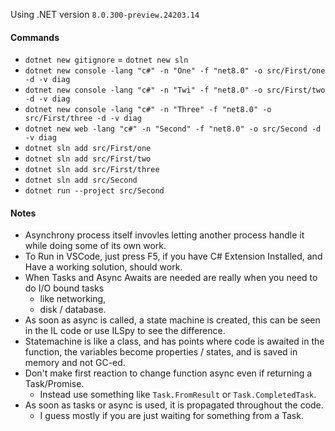 Using .NET version `8.0.300-preview.24203.14`

#### Commands

- `dotnet new gitignore`
  = `dotnet new sln`
- `dotnet new console -lang "c#" -n "One" -f "net8.0" -o src/First/one -d -v diag`
- `dotnet new console -lang "c#" -n "Twi" -f "net8.0" -o src/First/two -d -v diag`
- `dotnet new console -lang "c#" -n "Three" -f "net8.0" -o src/First/three -d -v diag`
- `dotnet new web -lang "c#" -n "Second" -f "net8.0" -o src/Second -d -v diag`
- `dotnet sln add src/First/one`
- `dotnet sln add src/First/two`
- `dotnet sln add src/First/three`
- `dotnet sln add src/Second`
- `dotnet run --project src/Second`

#### Notes

- Asynchrony process itself invovles letting another process handle it while doing some of its own work.
- To Run in VSCode, just press F5, if you have C# Extension Installed, and Have a working solution, should work.
- When Tasks and Async Awaits are needed are really when you need to do I/O bound tasks
  - like networking,
  - disk / database.
- As soon as async is called, a state machine is created, this can be seen in the IL code or use ILSpy to see the difference.
- Statemachine is like a class, and has points where code is awaited in the function, the variables become properties / states, and is saved in memory and not GC-ed.
- Don't make first reaction to change function async even if returning a Task/Promise.
  - Instead use something like `Task.FromResult` or `Task.CompletedTask`.
- As soon as tasks or async is used, it is propagated throughout the code.
  - I guess mostly if you are just waiting for something from a Task.
